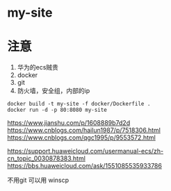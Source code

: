 # my-site

# 注意

1. 华为的ecs贼贵
2. docker
3. git
4. 防火墙，安全组，内部的ip

```
docker build -t my-site -f docker/Dockerfile .
docker run -d -p 80:8080 my-site
```

https://www.jianshu.com/p/1608889b7d2d
https://www.cnblogs.com/hailun1987/p/7518306.html
https://www.cnblogs.com/qgc1995/p/9553572.html

https://support.huaweicloud.com/usermanual-ecs/zh-cn_topic_0030878383.html
https://bbs.huaweicloud.com/ask/1551085535933786

不用git 可以用 winscp